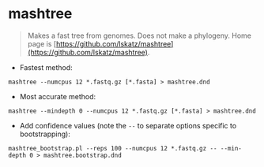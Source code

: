 # mashtree

> Makes a fast tree from genomes.
> Does not make a phylogeny.
> Home page is [https://github.com/lskatz/mashtree](https://github.com/lskatz/mashtree).

- Fastest method:

`mashtree --numcpus 12 *.fastq.gz [*.fasta] > mashtree.dnd`

- Most accurate method:

`mashtree --mindepth 0 --numcpus 12 *.fastq.gz [*.fasta] > mashtree.dnd`

- Add confidence values (note the `--` to separate options specific to bootstrapping):

`mashtree_bootstrap.pl --reps 100 --numcpus 12 *.fastq.gz -- --min-depth 0 > mashtree.bootstrap.dnd`
